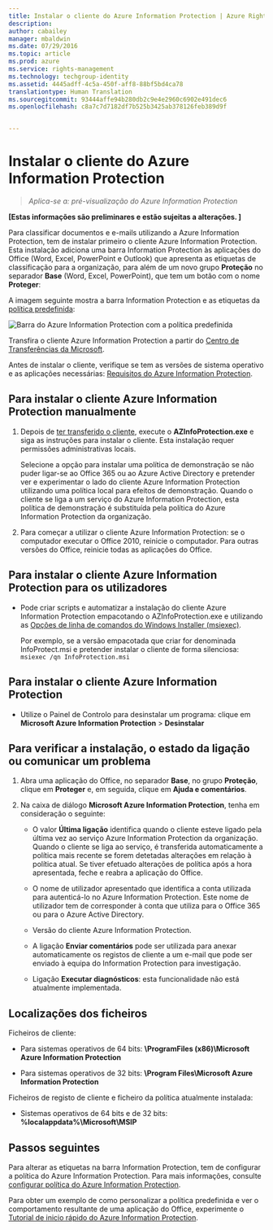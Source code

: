 ```yaml
---
title: Instalar o cliente do Azure Information Protection | Azure Rights Management
description: 
author: cabailey
manager: mbaldwin
ms.date: 07/29/2016
ms.topic: article
ms.prod: azure
ms.service: rights-management
ms.technology: techgroup-identity
ms.assetid: 4445adff-4c5a-450f-aff8-88bf5bd4ca78
translationtype: Human Translation
ms.sourcegitcommit: 93444affe94b280db2c9e4e2960c6902e491dec6
ms.openlocfilehash: c8a7c7d7182df7b525b3425ab378126feb389d9f


---
```


# Instalar o cliente do Azure Information Protection

>*Aplica-se a: pré-visualização do Azure Information Protection*

**[Estas informações são preliminares e estão sujeitas a alterações. ]**

Para classificar documentos e e-mails utilizando a Azure Information Protection, tem de instalar primeiro o cliente Azure Information Protection. Esta instalação adiciona uma barra Information Protection às aplicações do Office (Word, Excel, PowerPoint e Outlook) que apresenta as etiquetas de classificação para a organização, para além de um novo grupo **Proteção** no separador **Base** (Word, Excel, PowerPoint), que tem um botão com o nome **Proteger**:

A imagem seguinte mostra a barra Information Protection e as etiquetas da [política predefinida](configure-policy-default.md):

![Barra do Azure Information Protection com a política predefinida](../media/info-protect-bar-default.png)

Transfira o cliente Azure Information Protection a partir do [Centro de Transferências da Microsoft](https://www.microsoft.com/en-us/download/details.aspx?id=53018).

Antes de instalar o cliente, verifique se tem as versões de sistema operativo e as aplicações necessárias: [Requisitos do Azure Information Protection](requirements-azure-infoprotect.md).


## Para instalar o cliente Azure Information Protection manualmente

1. Depois de [ter transferido o cliente](https://www.microsoft.com/en-us/download/details.aspx?id=53018), execute o **AZInfoProtection.exe** e siga as instruções para instalar o cliente. Esta instalação requer permissões administrativas locais.

    Selecione a opção para instalar uma política de demonstração se não puder ligar-se ao Office 365 ou ao Azure Active Directory e pretender ver e experimentar o lado do cliente Azure Information Protection utilizando uma política local para efeitos de demonstração. Quando o cliente se liga a um serviço do Azure Information Protection, esta política de demonstração é substituída pela política do Azure Information Protection da organização. 

2. Para começar a utilizar o cliente Azure Information Protection: se o computador executar o Office 2010, reinicie o computador. Para outras versões do Office, reinicie todas as aplicações do Office.

## Para instalar o cliente Azure Information Protection para os utilizadores

- Pode criar scripts e automatizar a instalação do cliente Azure Information Protection empacotando o AZInfoProtection.exe e utilizando as [Opções de linha de comandos do Windows Installer (msiexec)](https://technet.microsoft.com/library/cc759262(v=ws.10).aspx).

    Por exemplo, se a versão empacotada que criar for denominada InfoProtect.msi e pretender instalar o cliente de forma silenciosa: `msiexec /qn InfoProtection.msi`


## Para instalar o cliente Azure Information Protection

- Utilize o Painel de Controlo para desinstalar um programa: clique em **Microsoft Azure Information Protection** > **Desinstalar**

## Para verificar a instalação, o estado da ligação ou comunicar um problema

1. Abra uma aplicação do Office, no separador **Base**, no grupo **Proteção**, clique em **Proteger** e, em seguida, clique em **Ajuda e comentários**.

2. Na caixa de diálogo **Microsoft Azure Information Protection**, tenha em consideração o seguinte:

    - O valor **Última ligação** identifica quando o cliente esteve ligado pela última vez ao serviço Azure Information Protection da organização. Quando o cliente se liga ao serviço, é transferida automaticamente a política mais recente se forem detetadas alterações em relação à política atual. Se tiver efetuado alterações de política após a hora apresentada, feche e reabra a aplicação do Office.

    - O nome de utilizador apresentado que identifica a conta utilizada para autenticá-lo no Azure Information Protection. Este nome de utilizador tem de corresponder à conta que utiliza para o Office 365 ou para o Azure Active Directory.

    - Versão do cliente Azure Information Protection.

    - A ligação **Enviar comentários** pode ser utilizada para anexar automaticamente os registos de cliente a um e-mail que pode ser enviado à equipa do Information Protection para investigação.

    - Ligação **Executar diagnósticos**: esta funcionalidade não está atualmente implementada.

## Localizações dos ficheiros

Ficheiros de cliente:   

- Para sistemas operativos de 64 bits: **\ProgramFiles (x86)\Microsoft Azure Information Protection**

- Para sistemas operativos de 32 bits: **\Program Files\Microsoft Azure Information Protection**

Ficheiros de registo de cliente e ficheiro da política atualmente instalada:

- Sistemas operativos de 64 bits e de 32 bits: **%localappdata%\Microsoft\MSIP**


## Passos seguintes

Para alterar as etiquetas na barra Information Protection, tem de configurar a política do Azure Information Protection. Para mais informações, consulte [configurar política do Azure Information Protection](configure-policy.md).

Para obter um exemplo de como personalizar a política predefinida e ver o comportamento resultante de uma aplicação do Office, experimente o [Tutorial de inicio rápido do Azure Information Protection](infoprotect-quick-start-tutorial.md). 



<!--HONumber=Jul16_HO5-->


